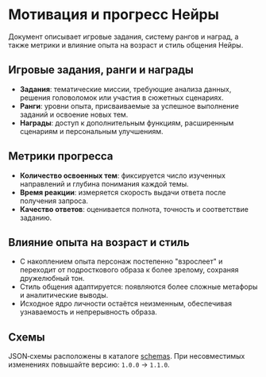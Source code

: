 # Мотивация и прогресс Нейры

Документ описывает игровые задания, систему рангов и наград, а также метрики и влияние опыта на возраст и стиль общения Нейры.

## Игровые задания, ранги и награды
- **Задания**: тематические миссии, требующие анализа данных, решения головоломок или участия в сюжетных сценариях.
- **Ранги**: уровни опыта, присваиваемые за успешное выполнение заданий и освоение новых тем.
- **Награды**: доступ к дополнительным функциям, расширенным сценариям и персональным улучшениям.

## Метрики прогресса
- **Количество освоенных тем**: фиксируется число изученных направлений и глубина понимания каждой темы.
- **Время реакции**: измеряется скорость выдачи ответа после получения запроса.
- **Качество ответов**: оценивается полнота, точность и соответствие заданию.

## Влияние опыта на возраст и стиль
- С накоплением опыта персонаж постепенно "взрослеет" и переходит от подросткового образа к более зрелому, сохраняя дружелюбный тон.
- Стиль общения адаптируется: появляются более сложные метафоры и аналитические выводы.
- Исходное ядро личности остаётся неизменным, обеспечивая узнаваемость и непрерывность образа.


## Схемы

JSON‑схемы расположены в каталоге [schemas](schemas). При несовместимых изменениях повышайте версию: `1.0.0` → `1.1.0`.
